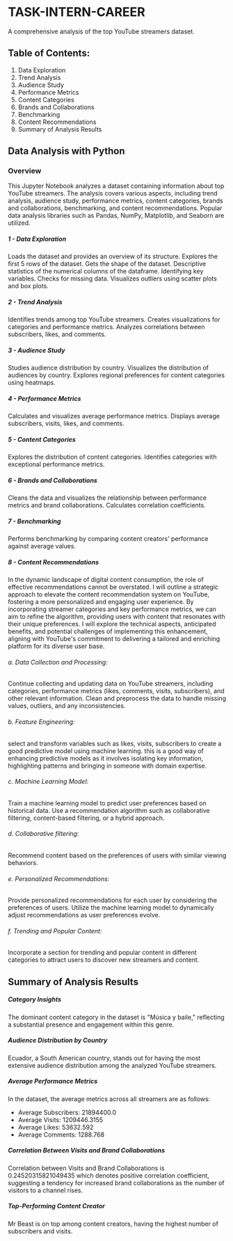 # TASK-INTERN-CAREER
A comprehensive analysis of the top YouTube streamers dataset.

## Table of Contents:

1. Data Exploration
2. Trend Analysis
3. Audience Study
4. Performance Metrics
5. Content Categories
6. Brands and Collaborations
7. Benchmarking
8. Content Recommendations
9. Summary of Analysis Results

## Data Analysis with Python

### Overview
This Jupyter Notebook analyzes a dataset containing information about top YouTube streamers. The analysis covers various aspects, including trend analysis, audience study, performance metrics, content categories, brands and collaborations, benchmarking, and content recommendations. Popular data analysis libraries such as Pandas, NumPy, Matplotlib, and Seaborn are utilized.

##### 1 - Data Exploration

Loads the dataset and provides an overview of its structure.
Explores the first 5 rows of the dataset.
Gets the shape of the dataset.
Descriptive statistics of the numerical columns of the dataframe.
Identifying key variables.
Checks for missing data.
Visualizes outliers using scatter plots and box plots.

##### 2 - Trend Analysis

Identifies trends among top YouTube streamers.
Creates visualizations for categories and performance metrics.
Analyzes correlations between subscribers, likes, and comments.

##### 3 - Audience Study

Studies audience distribution by country.
Visualizes the distribution of audiences by country.
Explores regional preferences for content categories using heatmaps.

##### 4 - Performance Metrics

Calculates and visualizes average performance metrics.
Displays average subscribers, visits, likes, and comments.

##### 5 - Content Categories

Explores the distribution of content categories.
Identifies categories with exceptional performance metrics.

##### 6 - Brands and Collaborations

Cleans the data and visualizes the relationship between performance metrics and brand collaborations.
Calculates correlation coefficients.

##### 7 - Benchmarking

Performs benchmarking by comparing content creators' performance against average values.

##### 8 - Content Recommendations

In the dynamic landscape of digital content consumption, the role of effective recommendations cannot be overstated. I will outline a strategic approach to elevate the content recommendation system on YouTube, fostering a more personalized and engaging user experience. By incorporating streamer categories and key performance metrics, we can aim to refine the algorithm, providing users with content that resonates with their unique preferences. I will explore the technical aspects, anticipated benefits, and potential challenges of implementing this enhancement, aligning with YouTube's commitment to delivering a tailored and enriching platform for its diverse user base.

###### a. Data Collection and Processing:
Continue collecting and updating data on YouTube streamers, including categories, performance metrics (likes, comments, visits, subscribers), and other relevant information.
Clean and preprocess the data to handle missing values, outliers, and any inconsistencies.

###### b. Feature Engineering:
select and transform variables such as likes, visits, subscribers to create a good predictive model using machine learning. this is a good way of enhancing predictive models as it involves isolating key information, highlighting patterns and bringing in someone with domain expertise.

###### c. Machine Learning Model:
Train a machine learning model to predict user preferences based on historical data. Use a recommendation algorithm such as collaborative filtering, content-based filtering, or a hybrid approach.

###### d. Collaborative filtering:
Recommend content based on the preferences of users with similar viewing behaviors.

###### e. Personalized Recommendations:
Provide personalized recommendations for each user by considering the preferences of users.
Utilize the machine learning model to dynamically adjust recommendations as user preferences evolve.

###### f. Trending and Popular Content:
Incorporate a section for trending and popular content in different categories to attract users to discover new streamers and content.


## Summary of Analysis Results

##### Category Insights
The dominant content category in the dataset is "Música y baile," reflecting a substantial presence and engagement within this genre.

##### Audience Distribution by Country
Ecuador, a South American country, stands out for having the most extensive audience distribution among the analyzed YouTube streamers.

##### Average Performance Metrics
In the dataset, the average metrics across all streamers are as follows:

- Average Subscribers: 21894400.0
- Average Visits: 1209446.3155
- Average Likes: 53632.592
- Average Comments: 1288.768

##### Correlation Between Visits and Brand Collaborations
Correlation between Visits and Brand Collaborations is 0.24520315821049435 which denotes positive correlation coefficient, suggesting a tendency for increased brand collaborations as the number of visitors to a channel rises.

##### Top-Performing Content Creator
Mr Beast is on top among content creators, having the highest number of subscribers and visits.
